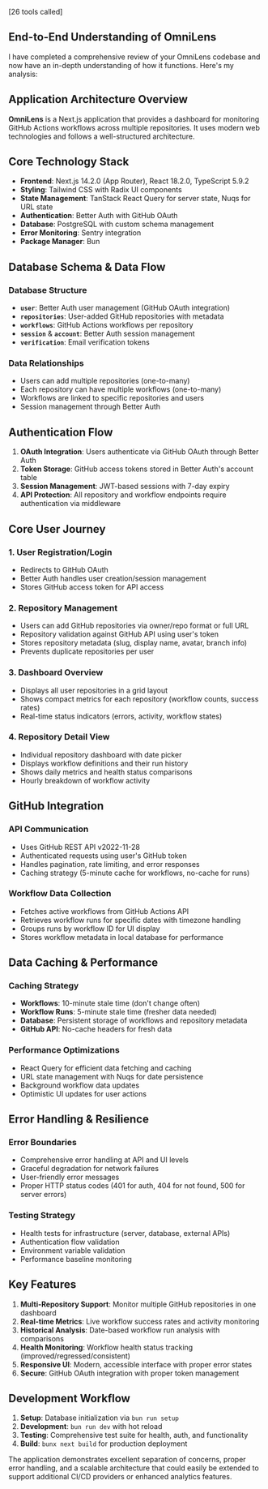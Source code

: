 [26 tools called]

## End-to-End Understanding of OmniLens

I have completed a comprehensive review of your OmniLens codebase and now have an in-depth understanding of how it functions. Here's my analysis:

## **Application Architecture Overview**

**OmniLens** is a Next.js application that provides a dashboard for monitoring GitHub Actions workflows across multiple repositories. It uses modern web technologies and follows a well-structured architecture.

## **Core Technology Stack**

- **Frontend**: Next.js 14.2.0 (App Router), React 18.2.0, TypeScript 5.9.2
- **Styling**: Tailwind CSS with Radix UI components
- **State Management**: TanStack React Query for server state, Nuqs for URL state
- **Authentication**: Better Auth with GitHub OAuth
- **Database**: PostgreSQL with custom schema management
- **Error Monitoring**: Sentry integration
- **Package Manager**: Bun

## **Database Schema & Data Flow**

### **Database Structure**
- **`user`**: Better Auth user management (GitHub OAuth integration)
- **`repositories`**: User-added GitHub repositories with metadata
- **`workflows`**: GitHub Actions workflows per repository
- **`session`** & **`account`**: Better Auth session management
- **`verification`**: Email verification tokens

### **Data Relationships**
- Users can add multiple repositories (one-to-many)
- Each repository can have multiple workflows (one-to-many)
- Workflows are linked to specific repositories and users
- Session management through Better Auth

## **Authentication Flow**

1. **OAuth Integration**: Users authenticate via GitHub OAuth through Better Auth
2. **Token Storage**: GitHub access tokens stored in Better Auth's account table
3. **Session Management**: JWT-based sessions with 7-day expiry
4. **API Protection**: All repository and workflow endpoints require authentication via middleware

## **Core User Journey**

### **1. User Registration/Login**
- Redirects to GitHub OAuth
- Better Auth handles user creation/session management
- Stores GitHub access token for API access

### **2. Repository Management**
- Users can add GitHub repositories via owner/repo format or full URL
- Repository validation against GitHub API using user's token
- Stores repository metadata (slug, display name, avatar, branch info)
- Prevents duplicate repositories per user

### **3. Dashboard Overview**
- Displays all user repositories in a grid layout
- Shows compact metrics for each repository (workflow counts, success rates)
- Real-time status indicators (errors, activity, workflow states)

### **4. Repository Detail View**
- Individual repository dashboard with date picker
- Displays workflow definitions and their run history
- Shows daily metrics and health status comparisons
- Hourly breakdown of workflow activity

## **GitHub Integration**

### **API Communication**
- Uses GitHub REST API v2022-11-28
- Authenticated requests using user's GitHub token
- Handles pagination, rate limiting, and error responses
- Caching strategy (5-minute cache for workflows, no-cache for runs)

### **Workflow Data Collection**
- Fetches active workflows from GitHub Actions API
- Retrieves workflow runs for specific dates with timezone handling
- Groups runs by workflow ID for UI display
- Stores workflow metadata in local database for performance

## **Data Caching & Performance**

### **Caching Strategy**
- **Workflows**: 10-minute stale time (don't change often)
- **Workflow Runs**: 5-minute stale time (fresher data needed)
- **Database**: Persistent storage of workflows and repository metadata
- **GitHub API**: No-cache headers for fresh data

### **Performance Optimizations**
- React Query for efficient data fetching and caching
- URL state management with Nuqs for date persistence
- Background workflow data updates
- Optimistic UI updates for user actions

## **Error Handling & Resilience**

### **Error Boundaries**
- Comprehensive error handling at API and UI levels
- Graceful degradation for network failures
- User-friendly error messages
- Proper HTTP status codes (401 for auth, 404 for not found, 500 for server errors)

### **Testing Strategy**
- Health tests for infrastructure (server, database, external APIs)
- Authentication flow validation
- Environment variable validation
- Performance baseline monitoring

## **Key Features**

1. **Multi-Repository Support**: Monitor multiple GitHub repositories in one dashboard
2. **Real-time Metrics**: Live workflow success rates and activity monitoring  
3. **Historical Analysis**: Date-based workflow run analysis with comparisons
4. **Health Monitoring**: Workflow health status tracking (improved/regressed/consistent)
5. **Responsive UI**: Modern, accessible interface with proper error states
6. **Secure**: GitHub OAuth integration with proper token management

## **Development Workflow**

1. **Setup**: Database initialization via `bun run setup`
2. **Development**: `bun run dev` with hot reload
3. **Testing**: Comprehensive test suite for health, auth, and functionality
4. **Build**: `bunx next build` for production deployment

The application demonstrates excellent separation of concerns, proper error handling, and a scalable architecture that could easily be extended to support additional CI/CD providers or enhanced analytics features.